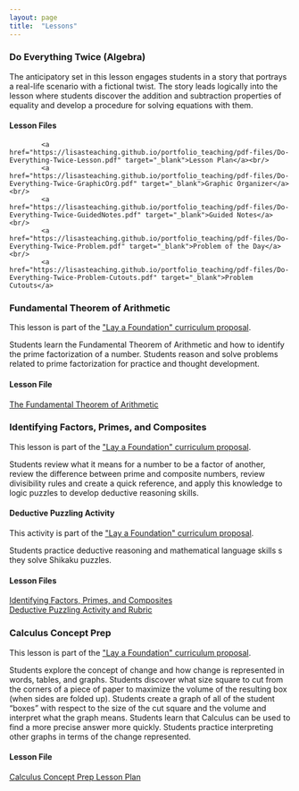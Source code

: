 ```yaml
---
layout: page
title:  "Lessons"
---
```

### Do Everything Twice (Algebra)

The anticipatory set in this lesson engages students in a story that portrays a real-life scenario with a fictional twist. The story leads logically into the lesson where students discover the addition and subtraction properties of equality and develop a procedure for solving equations with them.
 
#### Lesson Files
            <a href="https://lisasteaching.github.io/portfolio_teaching/pdf-files/Do-Everything-Twice-Lesson.pdf" target="_blank">Lesson Plan</a><br/>
            <a href="https://lisasteaching.github.io/portfolio_teaching/pdf-files/Do-Everything-Twice-GraphicOrg.pdf" target="_blank">Graphic Organizer</a><br/>
            <a href="https://lisasteaching.github.io/portfolio_teaching/pdf-files/Do-Everything-Twice-GuidedNotes.pdf" target="_blank">Guided Notes</a><br/>
            <a href="https://lisasteaching.github.io/portfolio_teaching/pdf-files/Do-Everything-Twice-Problem.pdf" target="_blank">Problem of the Day</a><br/>
            <a href="https://lisasteaching.github.io/portfolio_teaching/pdf-files/Do-Everything-Twice-Problem-Cutouts.pdf" target="_blank">Problem Cutouts</a>


### Fundamental Theorem of Arithmetic

This lesson is part of the <a href="planning.php">"Lay a Foundation" curriculum proposal</a>.

Students learn the Fundamental Theorem of Arithmetic and how to identify the prime factorization of a number. Students reason and solve problems related to prime factorization for practice and thought development.

#### Lesson File
<a href="https://lisasteaching.github.io/portfolio_teaching/pdf-files/LayFoundation-Prime-Factorization-Lesson.pdf" target="_blank">The Fundamental Theorem of Arithmetic</a>

### Identifying Factors, Primes, and Composites

This lesson is part of the <a href="planning.php">"Lay a Foundation" curriculum proposal</a>.

Students review what it means for a number to be a factor of another, review the difference between prime and composite numbers, review divisibility rules and create a quick reference, and apply this knowledge to logic puzzles to develop deductive reasoning skills.</p>

#### Deductive Puzzling Activity
This activity is part of the <a href="planning.php">"Lay a Foundation" curriculum proposal</a>.

Students practice deductive reasoning and mathematical language skills s they solve Shikaku puzzles.

#### Lesson Files
<a href="https://lisasteaching.github.io/portfolio_teaching/pdf-files/LayFoundation-Factors-Puzzles-Lesson.pdf" target="_blank">Identifying Factors, Primes, and Composites</a><br/>
<a href="https://lisasteaching.github.io/portfolio_teaching/pdf-files/LayFoundation-Deductive-Puzzle-Activity-Rubric.pdf" target="_blank">Deductive Puzzling Activity and Rubric</a>
        
### Calculus Concept Prep
This lesson is part of the <a href="planning.php">"Lay a Foundation" curriculum proposal</a>.

Students explore the concept of change and how change is represented in words, tables, and graphs. Students discover what size square to cut from the corners of a piece of paper to maximize the volume of the resulting box (when sides are folded up). Students create a graph of all of the student “boxes” with respect to the size of the cut square and the volume and interpret what the graph means. Students learn that Calculus can be used to find a more precise answer more quickly. Students practice interpreting other graphs in terms of the change represented.

#### Lesson File
<a href="https://lisasteaching.github.io/portfolio_teaching/pdf-files/LayFoundation-Calculus-Concept-Prep-Lesson.pdf" target="_blank">Calculus Concept Prep Lesson Plan</a>
       
